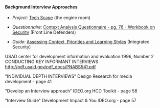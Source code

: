 
#### Background Interview Approaches

  * *Project:* [Tech Scape](https://www.theengineroom.org/projects/techscape/) (the engine room)

  * *Questionnaire:* [Context Analysis Questionnaire - pg. 76 - Workbook on Security](http://frontlinedefenders.org/files/workbook_eng.pdf) (Front Line Defenders)

  * *Guide:* [Assessing Context, Priorities and Learning Styles](http://integratedsecuritymanual.org/sites/default/files/integratedsecurity_themanual_1.pdf#page=27) (Integrated Security)


USAD center for development information and evaluation 1996, Number 2
CONDUCTING KEY INFORMANT INTERVIEWS
http://pdf.usaid.gov/pdf_docs/PNABS541.pdf

"INDIVIDUAL DEPTH INTERVIEWS" Design Research for media development - page 41

"Develop an Interview approach" IDEO.org HCD Toolkit - page 58

"Interview Guide" Development Impact & You IDEO.org - page 57

